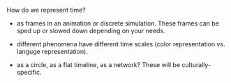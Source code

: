 How do we represent time?

* as frames in an animation or discrete simulation. These frames can be sped up or slowed down depending on your needs. 

* different phenomena have different time scales (color representation vs. languge representation).

* as a circle, as a flat timeline, as a network? These will be culturally-specific.
